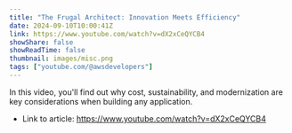 ```yaml
---
title: "The Frugal Architect: Innovation Meets Efficiency"
date: 2024-09-10T10:00:41Z
link: https://www.youtube.com/watch?v=dX2xCeQYCB4
showShare: false
showReadTime: false
thumbnail: images/misc.png
tags: ["youtube.com/@awsdevelopers"]
---
```

In this video, you'll find out why cost, sustainability, and modernization are key considerations when building any application.

- Link to article: https://www.youtube.com/watch?v=dX2xCeQYCB4